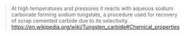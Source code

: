 >At high temperatures and pressures it reacts with aqueous sodium carbonate forming sodium tungstate, a procedure used for recovery of scrap cemented carbide due to its selectivity.
>https://en.wikipedia.org/wiki/Tungsten_carbide#Chemical_properties
